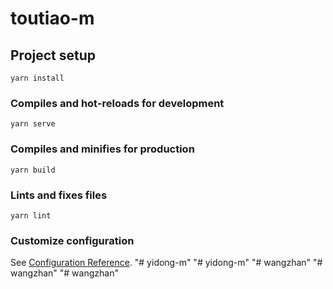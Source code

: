 # toutiao-m

## Project setup
```
yarn install
```

### Compiles and hot-reloads for development
```
yarn serve
```

### Compiles and minifies for production
```
yarn build
```

### Lints and fixes files
```
yarn lint
```

### Customize configuration
See [Configuration Reference](https://cli.vuejs.org/config/).
"# yidong-m" 
"# yidong-m" 
"# wangzhan" 
"# wangzhan" 
"# wangzhan" 
